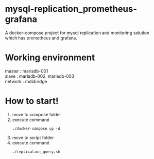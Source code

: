 # mysql-replication_prometheus-grafana
A docker-compose project for mysql replication and monitoring solution which has prometheus and grafana.

# Working environment
master : mariadb-001   
slave : mariadb-002, mariadb-003   
network : mdbbridge   

# How to start!
1. move to compose folder
2. execute command
    ``` shell
    ./docker-compose up -d
    ```
3. move to script folder
4. execute command
    ``` shell
    ./replication_query.sh
    ```

